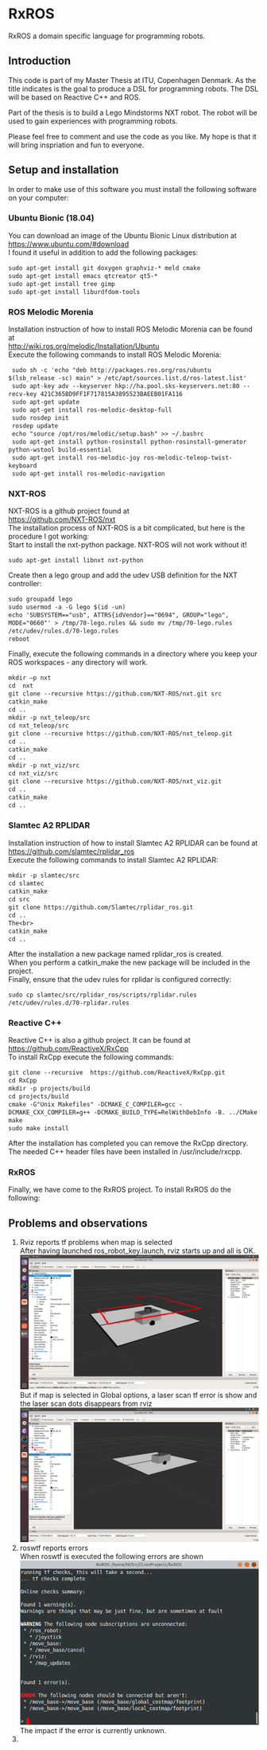 # RxROS

RxROS a domain specific language for programming robots.

## Introduction

This code is part of my Master Thesis at ITU, Copenhagen Denmark.
As the title indicates is the goal to produce a DSL for programming robots.
The DSL will be based on Reactive C++ and ROS.
<p> 
Part of the thesis is to build a Lego Mindstorms NXT robot.
The robot will be used to gain experiences with programming robots.
<p>
Please feel free to comment and use the code as you like.
My hope is that it will bring inspriation and fun to everyone.

## Setup and installation

In order to make use of this software you must
install the following software on your computer:

### Ubuntu Bionic (18.04)

You can download an image of the Ubuntu Bionic Linux distribution at<br>
https://www.ubuntu.com/#download<br>
I found it useful in addition to add the following packages:

```
sudo apt-get install git doxygen graphviz-* meld cmake
sudo apt-get install emacs qtcreator qt5-*
sudo apt-get install tree gimp
sudo apt-get install liburdfdom-tools
```

### ROS Melodic Morenia

Installation instruction of how to install ROS Melodic Morenia can be found at<br>
http://wiki.ros.org/melodic/Installation/Ubuntu<br>
Execute the following commands to install ROS Melodic Morenia:

```
 sudo sh -c 'echo "deb http://packages.ros.org/ros/ubuntu $(lsb_release -sc) main" > /etc/apt/sources.list.d/ros-latest.list' 
 sudo apt-key adv --keyserver hkp://ha.pool.sks-keyservers.net:80 --recv-key 421C365BD9FF1F717815A3895523BAEEB01FA116 
 sudo apt-get update 
 sudo apt-get install ros-melodic-desktop-full 
 sudo rosdep init 
 rosdep update 
 echo "source /opt/ros/melodic/setup.bash" >> ~/.bashrc 
 sudo apt-get install python-rosinstall python-rosinstall-generator python-wstool build-essential
 sudo apt-get install ros-melodic-joy ros-melodic-teleop-twist-keyboard
 sudo apt-get install ros-melodic-navigation
```


### NXT-ROS

NXT-ROS is a github project found at<br> 
https://github.com/NXT-ROS/nxt<br>
The installation process of NXT-ROS is a bit complicated, but here is the procedure I got working:<br>
Start to install the nxt-python package. NXT-ROS will not work without it!

```
sudo apt-get install libnxt nxt-python 
```

Create then a lego group and add the udev USB definition for the NXT controller:

```
sudo groupadd lego 
sudo usermod -a -G lego $(id -un) 
echo 'SUBSYSTEM=="usb", ATTRS{idVendor}=="0694", GROUP="lego", MODE="0660"' > /tmp/70-lego.rules && sudo mv /tmp/70-lego.rules /etc/udev/rules.d/70-lego.rules 
reboot
```

Finally, execute the following commands in a directory where you keep your ROS workspaces - any directory will work.

```
mkdir –p nxt 
cd  nxt 
git clone --recursive https://github.com/NXT-ROS/nxt.git src
catkin_make
cd ..
mkdir -p nxt_teleop/src
cd nxt_teleop/src
git clone --recursive https://github.com/NXT-ROS/nxt_teleop.git
cd ..
catkin_make
cd ..
mkdir -p nxt_viz/src
cd nxt_viz/src
git clone --recursive https://github.com/NXT-ROS/nxt_viz.git
cd ..
catkin_make
cd ..
```

### Slamtec A2 RPLIDAR
Installation instruction of how to install Slamtec A2 RPLIDAR can be found at<br>
https://github.com/slamtec/rplidar_ros<br>
Execute the following commands to install Slamtec A2 RPLIDAR:

```
mkdir -p slamtec/src
cd slamtec
catkin_make
cd src
git clone https://github.com/Slamtec/rplidar_ros.git
cd ..
The<br>
catkin_make
cd ..
```

After the installation a new package named rplidar_ros is created.<br>
When you perform a catkin_make the new package will be included in the project.<br>
Finally, ensure that the udev rules for rplidar is configured correctly:

```
sudo cp slamtec/src/rplidar_ros/scripts/rplidar.rules /etc/udev/rules.d/70-rplidar.rules
```

### Reactive C++

Reactive C++ is also a github project. It can be found at<br>
https://github.com/ReactiveX/RxCpp<br>
To install RxCpp execute the following commands:

```
git clone --recursive  https://github.com/ReactiveX/RxCpp.git 
cd RxCpp 
mkdir -p projects/build 
cd projects/build 
cmake -G"Unix Makefiles" -DCMAKE_C_COMPILER=gcc -DCMAKE_CXX_COMPILER=g++ -DCMAKE_BUILD_TYPE=RelWithDebInfo -B. ../CMake 
make 
sudo make install 
```

After the installation has completed you can remove the RxCpp directory.
The needed C++ header files have been installed in /usr/include/rxcpp.

### RxROS

Finally, we have come to the RxROS project. To install RxROS do the following:

## Problems and observations

1. Rviz reports tf problems when map is selected<br>
After having launched ros_robot_key.launch, rviz starts up and all is OK.<br>
![rviz ok](/images/rviz_showing_laser_scan.png)<br>
But if map is selected in Global options, a laser scan tf error is show and the laser scan dots disappears from rviz<br>
![rviz fail](/images/rviz_showing_laser_scan_tf_error.png)<br>
2. roswtf reports errors<br>
When roswtf is executed the following errors are shown<br>
![roswtf fail](/images/roswtf_error.png)<br>
The impact if the error is currently unknown.
3. 
